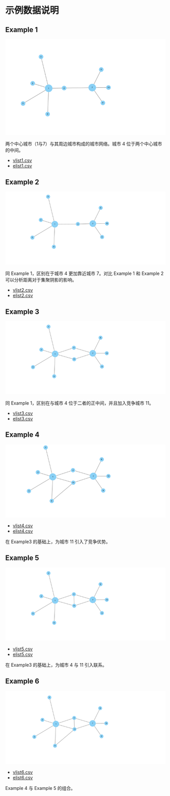 # 示例数据说明


## Example 1

![](./example1.png)

两个中心城市（1与7）与其周边城市构成的城市网络。城市 4 位于两个中心城市的中间。

- [vlist1.csv](./vlist1.csv)
- [elist1.csv](./elist1.csv)


## Example 2

![](./example2.png)

同 Example 1，区别在于城市 4 更加靠近城市 7。对比 Example 1 和 Example 2 可以分析距离对于集聚阴影的影响。

- [vlist2.csv](./vlist2.csv)
- [elist2.csv](./elist2.csv)


## Example 3

![](./example3.png)

同 Example 1，区别在与城市 4 位于二者的正中间，并且加入竞争城市 11。

- [vlist3.csv](./vlist3.csv)
- [elist3.csv](./elist3.csv)


## Example 4

![](./example4.png)

- [vlist4.csv](./vlist4.csv)
- [elist4.csv](./elist4.csv)


在 Example3 的基础上，为城市 11 引入了竞争优势。


## Example 5

![](./example5.png)

- [vlist5.csv](./vlist5.csv)
- [elist5.csv](./elist5.csv)

在 Example3 的基础上，为城市 4 与 11 引入联系。


## Example 6

![](./example6.png)

- [vlist6.csv](./vlist6.csv)
- [elist6.csv](./elist6.csv)

Example 4 与 Example 5 的组合。
